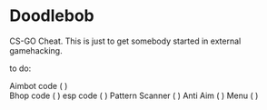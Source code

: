 # Doodlebob
CS-GO Cheat. This is just to get somebody started in external gamehacking. 


to do:

Aimbot code ( )                                                                       
Bhop code ( )
esp code ( )
Pattern Scanner ( )
Anti Aim ( )
Menu ( ) 
